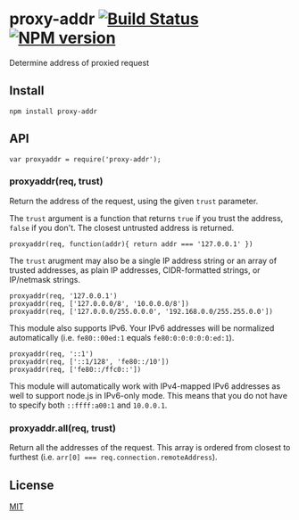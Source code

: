 # proxy-addr [![Build Status](https://travis-ci.org/expressjs/proxy-addr.svg?branch=master)](https://travis-ci.org/expressjs/proxy-addr) [![NPM version](https://badge.fury.io/js/proxy-addr.svg)](http://badge.fury.io/js/proxy-addr)

Determine address of proxied request

## Install

    npm install proxy-addr

## API

    var proxyaddr = require('proxy-addr');

### proxyaddr(req, trust)

Return the address of the request, using the given `trust` parameter.

The `trust` argument is a function that returns `true` if you trust
the address, `false` if you don't. The closest untrusted address is
returned.

    proxyaddr(req, function(addr){ return addr === '127.0.0.1' })

The `trust` arugment may also be a single IP address string or an
array of trusted addresses, as plain IP addresses, CIDR-formatted
strings, or IP/netmask strings.

    proxyaddr(req, '127.0.0.1')
    proxyaddr(req, ['127.0.0.0/8', '10.0.0.0/8'])
    proxyaddr(req, ['127.0.0.0/255.0.0.0', '192.168.0.0/255.255.0.0'])

This module also supports IPv6. Your IPv6 addresses will be normalized
automatically (i.e. `fe80::00ed:1` equals `fe80:0:0:0:0:0:ed:1`).

    proxyaddr(req, '::1')
    proxyaddr(req, ['::1/128', 'fe80::/10'])
    proxyaddr(req, ['fe80::/ffc0::'])

This module will automatically work with IPv4-mapped IPv6 addresses
as well to support node.js in IPv6-only mode. This means that you do
not have to specify both `::ffff:a00:1` and `10.0.0.1`.

### proxyaddr.all(req, trust)

Return all the addresses of the request. This array is ordered from
closest to furthest (i.e. `arr[0] === req.connection.remoteAddress`).

## License

[MIT](LICENSE)
